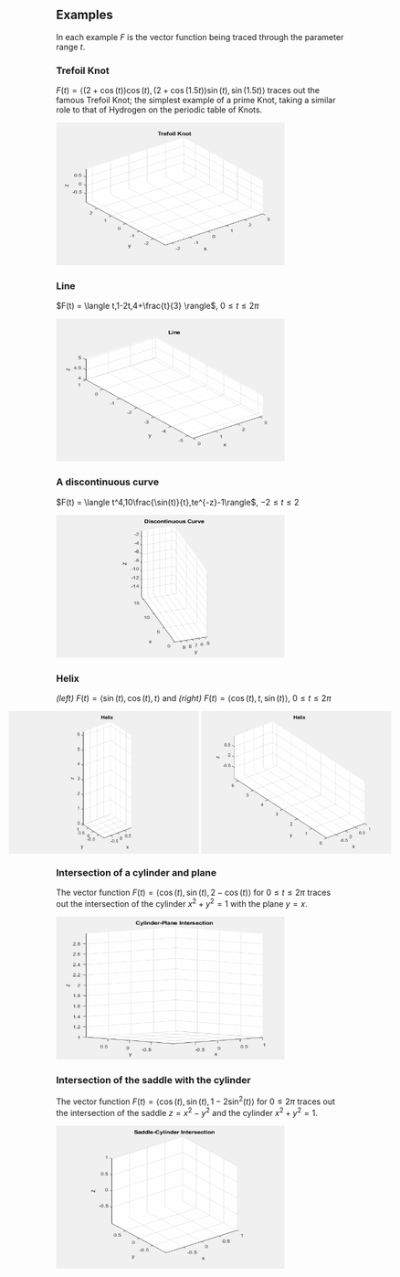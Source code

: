 ## Examples
In each example $F$ is the vector function being traced through the parameter range $t$.

### Trefoil Knot
$F(t) = \langle (2+\cos(t))\cos(t),(2+\cos(1.5t))\sin(t),\sin(1.5t)\rangle$ traces out the famous Trefoil Knot; the simplest example of a prime Knot, taking a similar role to that of Hydrogen on the periodic table of Knots.

<img src="Visuals/trefoil_knot.gif" alt="alt-text" width="400" height="250">

### Line
$F(t) = \langle t,1-2t,4+\frac{t}{3} \rangle$, $0\leq t\leq 2\pi$

<img src="Visuals/Line.gif" alt="alt-text" width="400" height="250">

### A discontinuous curve
$F(t) = \langle t^4,10\frac{\sin(t)}{t},te^{-z}-1\rangle$, $-2\leq t\leq2$

<img src="Visuals/discontinuous.gif" alt="alt-text" width="400" height="250">

### Helix
*(left)* $F(t) = \langle\sin(t),\cos(t),t\rangle$ and *(right)* $F(t)=\langle\cos(t),t,\sin(t)\rangle$, $0\leq t\leq2\pi$

<div style="display: flex; justify-content: center;">
  <img src="Visuals/Helix_z.gif" alt="alt-text" width="400" height="250">
  &nbsp; &nbsp; &nbsp; &nbsp; &nbsp; &nbsp; &nbsp; &nbsp; 
  <img src="Visuals/Helix_y.gif" alt="alt-text" width="400" height="250">
</div>


### Intersection of a cylinder and plane
The vector function $F(t) = \langle\cos(t),\sin(t),2-\cos(t)\rangle$ for $0\leq t\leq2\pi$ traces out the intersection of the cylinder $x^2+y^2=1$ with the plane $y=x$.

<img src="Visuals/cylinder_plane.gif" alt="alt-text" width="400" height="250">

### Intersection of the saddle with the cylinder
The vector function $F(t) = \langle\cos(t),\sin(t),1-2\sin^2(t)\rangle$ for $0\leq2\pi$ traces out the intersection of the saddle $z=x^2-y^2$ and the cylinder $x^2+y^2=1$.

<img src="Visuals/saddle_cylinder.gif" alt="alt-text" width="400" height="250">
